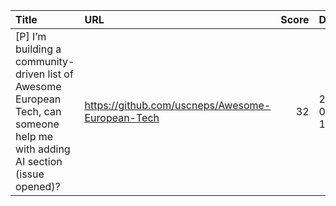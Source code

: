 | Title                                                                                                                         | URL                                              |   Score | Date                |
|:------------------------------------------------------------------------------------------------------------------------------|:-------------------------------------------------|--------:|:--------------------|
| [P] I’m building a community-driven list of Awesome European Tech, can someone help me with adding AI section (issue opened)? | https://github.com/uscneps/Awesome-European-Tech |      32 | 2025-01-25 11:51:05 |